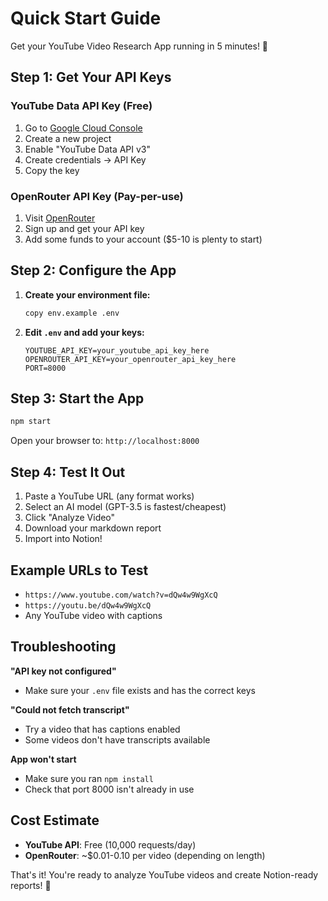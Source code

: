 # Quick Start Guide

Get your YouTube Video Research App running in 5 minutes! 🚀

## Step 1: Get Your API Keys

### YouTube Data API Key (Free)
1. Go to [Google Cloud Console](https://console.cloud.google.com/)
2. Create a new project
3. Enable "YouTube Data API v3"
4. Create credentials → API Key
5. Copy the key

### OpenRouter API Key (Pay-per-use)
1. Visit [OpenRouter](https://openrouter.ai/)
2. Sign up and get your API key
3. Add some funds to your account ($5-10 is plenty to start)

## Step 2: Configure the App

1. **Create your environment file:**
   ```bash
   copy env.example .env
   ```

2. **Edit `.env` and add your keys:**
   ```env
   YOUTUBE_API_KEY=your_youtube_api_key_here
   OPENROUTER_API_KEY=your_openrouter_api_key_here
   PORT=8000
   ```

## Step 3: Start the App

```bash
npm start
```

Open your browser to: `http://localhost:8000`

## Step 4: Test It Out

1. Paste a YouTube URL (any format works)
2. Select an AI model (GPT-3.5 is fastest/cheapest)
3. Click "Analyze Video"
4. Download your markdown report
5. Import into Notion!

## Example URLs to Test

- `https://www.youtube.com/watch?v=dQw4w9WgXcQ`
- `https://youtu.be/dQw4w9WgXcQ`
- Any YouTube video with captions

## Troubleshooting

**"API key not configured"**
- Make sure your `.env` file exists and has the correct keys

**"Could not fetch transcript"**
- Try a video that has captions enabled
- Some videos don't have transcripts available

**App won't start**
- Make sure you ran `npm install`
- Check that port 8000 isn't already in use

## Cost Estimate

- **YouTube API**: Free (10,000 requests/day)
- **OpenRouter**: ~$0.01-0.10 per video (depending on length)

That's it! You're ready to analyze YouTube videos and create Notion-ready reports! 🎉 